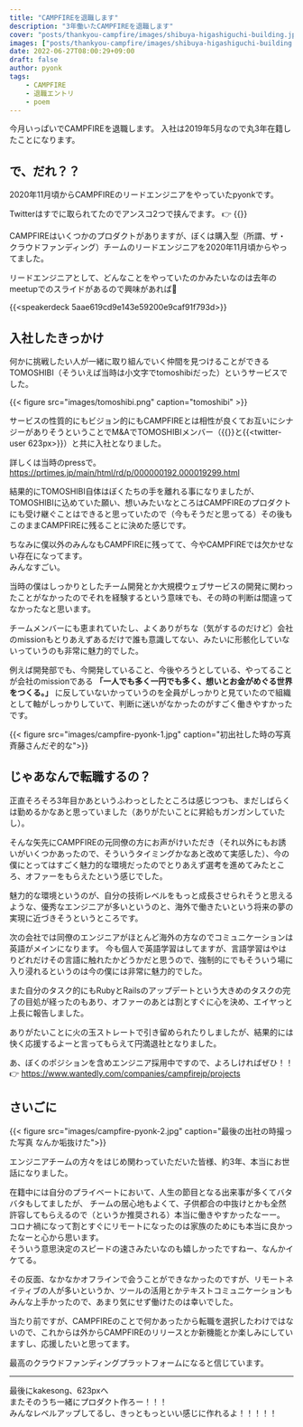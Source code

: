 ```yaml
---
title: "CAMPFIREを退職します"
description: "3年働いたCAMPFIREを退職します"
cover: "posts/thankyou-campfire/images/shibuya-higashiguchi-building.jpg"
images: ["posts/thankyou-campfire/images/shibuya-higashiguchi-building.jpg"]
date: 2022-06-27T08:00:29+09:00
draft: false
author: pyonk
tags:
    - CAMPFIRE
    - 退職エントリ
    - poem
---
```


今月いっぱいでCAMPFIREを退職します。
入社は2019年5月なので丸3年在籍したことになります。
<!--more-->
## で、だれ？？

2020年11月頃からCAMPFIREのリードエンジニアをやっていたpyonkです。

Twitterはすでに取られてたのでアンスコ2つで挟んでます。 👉 {{<twitter-user __pyonk__>}}

CAMPFIREはいくつかのプロダクトがありますが、ぼくは購入型（所謂、ザ・クラウドファンディング）チームのリードエンジニアを2020年11月頃からやってました。

リードエンジニアとして、どんなことをやっていたのかみたいなのは去年のmeetupでのスライドがあるので興味があれば🙏

{{<speakerdeck 5aae619cd9e143e59200e9caf91f793d>}}

## 入社したきっかけ

何かに挑戦したい人が一緒に取り組んでいく仲間を見つけることができるTOMOSHIBI（そういえば当時は小文字でtomoshibiだった）というサービスでした。

{{< figure src="images/tomoshibi.png" caption="tomoshibi" >}}

サービスの性質的にもビジョン的にもCAMPFIREとは相性が良くてお互いにシナジーがありそうということでM&AでTOMOSHIBIメンバー（{{<twitter-user kakesong>}}と{{<twitter-user 623px>}}）と共に入社となりました。

詳しくは当時のpressで。  
https://prtimes.jp/main/html/rd/p/000000192.000019299.html

結果的にTOMOSHIBI自体はぼくたちの手を離れる事になりましたが、TOMOSHIBIに込めていた願い、想いみたいなところはCAMPFIREのプロダクトにも受け継ぐことはできると思っていたので（今もそうだと思ってる）その後もこのままCAMPFIREに残ることに決めた感じです。

ちなみに僕以外のみんなもCAMPFIREに残ってて、今やCAMPFIREでは欠かせない存在になってます。  
みんなすごい。

当時の僕はしっかりとしたチーム開発とか大規模ウェブサービスの開発に関わったことがなかったのでそれを経験するという意味でも、その時の判断は間違ってなかったなと思います。

チームメンバーにも恵まれていたし、よくありがちな（気がするのだけど）会社のmissionもとりあえずあるだけで誰も意識してない、みたいに形骸化していないっていうのも非常に魅力的でした。

例えば開発部でも、今開発していること、今後やろうとしている、やってることが会社のmissionである **「一人でも多く一円でも多く、想いとお金がめぐる世界をつくる。」** に反していないかっていうのを全員がしっかりと見ていたので組織として軸がしっかりしていて、判断に迷いがなかったのがすごく働きやすかったです。

{{< figure src="images/campfire-pyonk-1.jpg" caption="初出社した時の写真 斉藤さんだぞ的な">}}

## じゃあなんで転職するの？
正直そろそろ3年目かあというふわっとしたところは感じつつも、まだしばらくは勤めるかなあと思っていました（ありがたいことに昇給もガンガンしていたし）。

そんな矢先にCAMPFIREの元同僚の方にお声がけいただき（それ以外にもお誘いがいくつかあったので、そういうタイミングかなあと改めて実感した）、今の僕にとってはすごく魅力的な環境だったのでとりあえず選考を進めてみたところ、オファーをもらえたという感じでした。

魅力的な環境というのが、自分の技術レベルをもっと成長させられそうと思えるような、優秀なエンジニアが多いというのと、海外で働きたいという将来の夢の実現に近づきそうというところです。

次の会社では同僚のエンジニアがほとんど海外の方なのでコミュニケーションは英語がメインになります。
今も個人で英語学習はしてますが、言語学習はやはりどれだけその言語に触れたかどうかだと思うので、強制的にでもそういう場に入り浸れるというのは今の僕には非常に魅力的でした。

また自分のタスク的にもRubyとRailsのアップデートという大きめのタスクの完了の目処が経ったのもあり、オファーのあとは割とすぐに心を決め、エイヤっと上長に報告しました。

ありがたいことに火の玉ストレートで引き留められたりしましたが、結果的には快く応援するよーと言ってもらえて円満退社となりました。

あ、ぼくのポジションを含めエンジニア採用中ですので、よろしければぜひ！！  
👉 https://www.wantedly.com/companies/campfirejp/projects


## さいごに
{{< figure src="images/campfire-pyonk-2.jpg" caption="最後の出社の時撮った写真 なんか垢抜けた">}}

エンジニアチームの方々をはじめ関わっていただいた皆様、約3年、本当にお世話になりました。

在籍中には自分のプライベートにおいて、人生の節目となる出来事が多くてバタバタもしてましたが、
チームの居心地もよくて、子供都合の中抜けとかも全然許容してもらえるので（というか推奨される）本当に働きやすかったなーー。  
コロナ禍になって割とすぐにリモートになったのは家族のためにも本当に良かったなーと心から思います。  
そういう意思決定のスピードの速さみたいなのも嬉しかったですねー、なんかイケてる。

その反面、なかなかオフラインで会うことができなかったのですが、リモートネイティブの人が多いというか、ツールの活用とかテキストコミュニケーションもみんな上手かったので、あまり気にせず働けたのは幸いでした。

当たり前ですが、CAMPFIREのことで何かあったから転職を選択したわけではないので、これからは外からCAMPFIREのリリースとか新機能とか楽しみにしていますし、応援したいと思ってます。

最高のクラウドファンディングプラットフォームになると信じています。

---

最後にkakesong、623pxへ  
またそのうち一緒にプロダクト作ろー！！！  
みんなレベルアップしてるし、きっともっといい感じに作れるよ！！！！！
